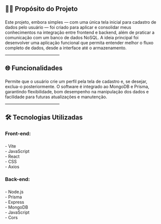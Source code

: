 <h2 align="left">👨‍💻 Propósito do Projeto</h2>

###

<p align="left">Este projeto, embora simples — com uma única tela inicial para cadastro de dados pelo usuário — foi criado para aplicar e consolidar meus conhecimentos na integração entre frontend e backend, além de praticar a comunicação com um banco de dados NoSQL. A ideia principal foi desenvolver uma aplicação funcional que permita entender melhor o fluxo completo de dados, desde a interface até o armazenamento.</p>

<hr style="width: 180px; margin: 4px 0 16px 0; border: 0; border-top: 1px solid #ccc;" />

###

<h2 align="left">🌐 Funcionalidades</h2>

###

<p align="left">Permite que o usuário crie um perfil pela tela de cadastro e, se desejar, exclua-o posteriormente. O software é integrado ao MongoDB e Prisma, garantindo flexibilidade, bom desempenho na manipulação dos dados e facilidade para futuras atualizações e manutenção.</p>

<hr style="width: 180px; margin: 4px 0 16px 0; border: 0; border-top: 1px solid #ccc;" />

###

<h2 align="left">🛠 Tecnologias Utilizadas</h2>

###

<h3 align="left">Front-end:</h3>

###

<p align="left">- Vite<br>- JavaScript<br>- React<br>- CSS<br>- Axios</p>

###

<h3 align="left">Back-end:</h3>

###

<p align="left">- Node.js<br>- Prisma<br>- Express<br>- MongoDB<br>- JavaScript<br>- Cors</p>

###
